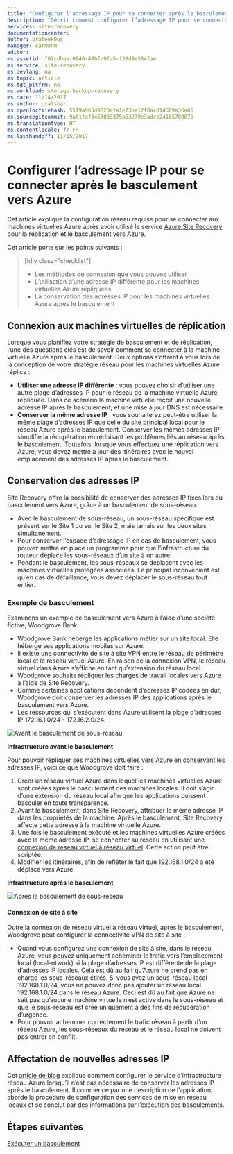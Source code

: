 ```yaml
---
title: "Configurer l’adressage IP pour se connecter après le basculement vers Azure avec Azure Site Recovery | Microsoft Docs"
description: "Décrit comment configurer l’adressage IP pour se connecter à des machines virtuelles Azure après le basculement depuis un site local avec Azure Site Recovery"
services: site-recovery
documentationcenter: 
author: prateek9us
manager: carmonm
editor: 
ms.assetid: f02cdbea-0940-48bf-9fa5-f38d9e584fae
ms.service: site-recovery
ms.devlang: na
ms.topic: article
ms.tgt_pltfrm: na
ms.workload: storage-backup-recovery
ms.date: 11/14/2017
ms.author: pratshar
ms.openlocfilehash: 5519a965d9828cfa1e73ba12f8acd1d509a36a66
ms.sourcegitcommit: 9a61faf3463003375a53279e3adce241b5700879
ms.translationtype: HT
ms.contentlocale: fr-FR
ms.lasthandoff: 11/15/2017
---
```

# <a name="set-up-ip-addressing-to-connect-after-failover-to-azure"></a>Configurer l’adressage IP pour se connecter après le basculement vers Azure

Cet article explique la configuration réseau requise pour se connecter aux machines virtuelles Azure après avoir utilisé le service [Azure Site Recovery](site-recovery-overview.md) pour la réplication et le basculement vers Azure.

Cet article porte sur les points suivants :

> [!div class="checklist"]
> * Les méthodes de connexion que vous pouvez utiliser
> * L’utilisation d’une adresse IP différente pour les machines virtuelles Azure répliquées
> * La conservation des adresses IP pour les machines virtuelles Azure après le basculement

## <a name="connecting-to-replica-vms"></a>Connexion aux machines virtuelles de réplication

Lorsque vous planifiez votre stratégie de basculement et de réplication, l’une des questions clés est de savoir comment se connecter à la machine virtuelle Azure après le basculement. Deux options s’offrent à vous lors de la conception de votre stratégie réseau pour les machines virtuelles Azure réplica :

- **Utiliser une adresse IP différente** : vous pouvez choisir d’utiliser une autre plage d’adresses IP pour le réseau de la machine virtuelle Azure répliquée. Dans ce scénario la machine virtuelle reçoit une nouvelle adresse IP après le basculement, et une mise à jour DNS est nécessaire.
- **Conserver la même adresse IP** : vous souhaiterez peut-être utiliser la même plage d’adresses IP que celle du site principal local pour le réseau Azure après le basculement. Conserver les mêmes adresses IP simplifie la récupération en réduisant les problèmes liés au réseau après le basculement. Toutefois, lorsque vous effectuez une réplication vers Azure, vous devez mettre à jour des itinéraires avec le nouvel emplacement des adresses IP après le basculement. 

## <a name="retaining-ip-addresses"></a>Conservation des adresses IP

Site Recovery offre la possibilité de conserver des adresses IP fixes lors du basculement vers Azure, grâce à un basculement de sous-réseau.

- Avec le basculement de sous-réseau, un sous-réseau spécifique est présent sur le Site 1 ou sur le Site 2, mais jamais sur les deux sites simultanément.
- Pour conserver l’espace d’adressage IP en cas de basculement, vous pouvez mettre en place un programme pour que l’infrastructure du routeur déplace les sous-réseaux d’un site à un autre.
- Pendant le basculement, les sous-réseaux se déplacent avec les machines virtuelles protégées associées. Le principal inconvénient est qu’en cas de défaillance, vous devez déplacer le sous-réseau tout entier.


### <a name="failover-example"></a>Exemple de basculement

Examinons un exemple de basculement vers Azure à l’aide d’une société fictive, Woodgrove Bank.

- Woodgrove Bank héberge les applications métier sur un site local. Elle héberge ses applications mobiles sur Azure.
- Il existe une connectivité de site à site VPN entre le réseau de périmètre local et le réseau virtuel Azure. En raison de la connexion VPN, le réseau virtuel dans Azure s’affiche en tant qu’extension du réseau local.
- Woodgrove souhaite répliquer les charges de travail locales vers Azure à l’aide de Site Recovery.
 - Comme certaines applications dépendent d’adresses IP codées en dur, Woodgrove doit conserver les adresses IP des applications après le basculement vers Azure.
 - Les ressources qui s’exécutent dans Azure utilisent la plage d’adresses IP 172.16.1.0/24 - 172.16.2.0/24.

![Avant le basculement de sous-réseau](./media/site-recovery-network-design/network-design7.png)

**Infrastructure avant le basculement**


Pour pouvoir répliquer ses machines virtuelles vers Azure en conservant les adresses IP, voici ce que Woodgrove doit faire :


1. Créer un réseau virtuel Azure dans lequel les machines virtuelles Azure sont créées après le basculement des machines locales. Il doit s’agir d’une extension du réseau local afin que les applications puissent basculer en toute transparence.
2. Avant le basculement, dans Site Recovery, attribuer la même adresse IP dans les propriétés de la machine. Après le basculement, Site Recovery affecte cette adresse à la machine virtuelle Azure.
3. Une fois le basculement exécuté et les machines virtuelles Azure créées avec la même adresse IP, se connecter au réseau en utilisant une [connexion de réseau virtuel à réseau virtuel](../vpn-gateway/virtual-networks-configure-vnet-to-vnet-connection.md). Cette action peut être scriptée.
4. Modifier les itinéraires, afin de refléter le fait que 192.168.1.0/24 a été déplacé vers Azure.


**Infrastructure après le basculement**

![Après le basculement de sous-réseau](./media/site-recovery-network-design/network-design9.png)

#### <a name="site-to-site-connection"></a>Connexion de site à site

Outre la connexion de réseau virtuel à réseau virtuel, après le basculement, Woodgrove peut configurer la connectivité VPN de site à site :
- Quand vous configurez une connexion de site à site, dans le réseau Azure, vous pouvez uniquement acheminer le trafic vers l’emplacement local (local-ntwork) si la plage d’adresses IP est différente de la plage d’adresses IP locales. Cela est dû au fait qu’Azure ne prend pas en charge les sous-réseaux étirés. Si vous avez un sous-réseau local 192.168.1.0/24, vous ne pouvez donc pas ajouter un réseau local 192.168.1.0/24 dans le réseau Azure. Ceci est dû au fait que Azure ne sait pas qu’aucune machine virtuelle n’est active dans le sous-réseau et que le sous-réseau est créé uniquement à des fins de récupération d’urgence.
- Pour pouvoir acheminer correctement le trafic réseau à partir d’un réseau Azure, les sous-réseaux du réseau et le réseau local ne doivent pas entrer en conflit.




## <a name="assigning-new-ip-addresses"></a>Affectation de nouvelles adresses IP

Cet [article de blog](http://azure.microsoft.com/blog/2014/09/04/networking-infrastructure-setup-for-microsoft-azure-as-a-disaster-recovery-site/) explique comment configurer le service d’infrastructure réseau Azure lorsqu’il n’est pas nécessaire de conserver les adresses IP après le basculement. Il commence par une description de l’application, aborde la procédure de configuration des services de mise en réseau locaux et se conclut par des informations sur l’exécution des basculements. 

## <a name="next-steps"></a>Étapes suivantes
[Exécuter un basculement](site-recovery-failover.md)




